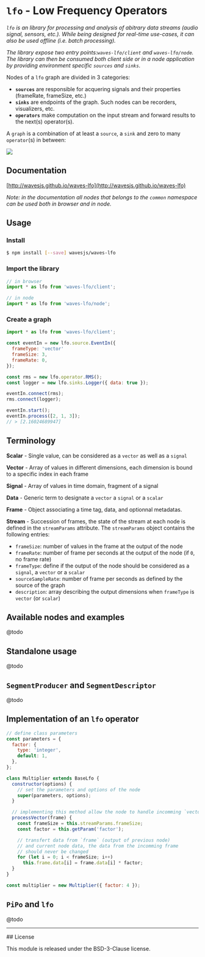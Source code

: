 # `lfo` - Low Frequency Operators

*`lfo` is an library for processing and analysis of abitrary 
data streams (audio signal, sensors, etc.). While being designed for
real-time use-cases, it can also be used offline (i.e. batch 
processing).*

*The library expose two entry points:`waves-lfo/client` and 
`waves-lfo/node`. The library can then be consumed both client side or in
a node application by providing environment specific `sources` and `sinks`.*

Nodes of a `lfo` graph are divided in 3 categories:

- **`sources`** are responsible for acquering signals and their properties (frameRate, frameSize, etc.)
- **`sinks`** are endpoints of the graph. Such nodes can be recorders, visualizers, etc.
- **`operators`** make computation on the input stream and forward results to the next(s) operator(s).

A `graph` is a combination of at least a `source`, a `sink` and zero to many `operator`(s) in between:


![](https://dl.dropboxusercontent.com/u/606131/lfo.png)

## Documentation

[http://wavesjs.github.io/waves-lfo](http://wavesjs.github.io/waves-lfo)

_Note: in the documentation all nodes that belongs to the `common` namespace can be used both in browser and in node._

## Usage

### Install

```sh
$ npm install [--save] wavesjs/waves-lfo
```

### Import the library

```js
// in browser
import * as lfo from 'waves-lfo/client';

// in node
import * as lfo from 'waves-lfo/node';
```

### Create a graph

```js
import * as lfo from 'waves-lfo/client';

const eventIn = new lfo.source.EventIn({ 
  frameType: 'vector' 
  frameSize: 3, 
  frameRate: 0,
});

const rms = new lfo.operator.RMS();
const logger = new lfo.sinks.Logger({ data: true });

eventIn.connect(rms);
rms.connect(logger);

eventIn.start();
eventIn.process([2, 1, 3]);
// > [2.16024689947]
```

## Terminology

__Scalar__ - Single value, can be considered as a `vector` as well as a `signal`

__Vector__ - Array of values in different dimensions, each dimension is 
bound to a specific index in each frame

__Signal__ - Array of values in time domain, fragment of a signal

__Data__ - Generic term to designate a `vector` a `signal` or a `scalar`

__Frame__ - Object associating a time tag, data, and optionnal metadatas.

__Stream__ - Succession of frames, the state of the stream at each node is defined in the `streamParams` attribute. The `streamParams` object contains the following entries:
- `frameSize`: number of values in the frame at the output of the node
- `frameRate`: number of frame per seconds at the output of the node (if `0`, no frame rate)
- `frameType`: define if the output of the node should be considered as a `signal`, a `vector` or a `scalar`
- `sourceSampleRate`: number of frame per seconds as defined by the source of the graph
- `description`: array describing the output dimensions when `frameType` is `vector` (or `scalar`)

## Available nodes and examples

@todo

## Standalone usage

@todo

## `SegmentProducer` and `SegmentDescriptor`

@todo

## Implementation of an `lfo` operator

```js
// define class parameters
const parameters = {
  factor: {
    type: 'integer',
    default: 1,
  },
};

class Multiplier extends BaseLfo {
  constructor(options) {
    // set the parameters and options of the node
    super(parameters, options);
  }

  // implementing this method allow the node to handle incomming `vector` frames
  processVector(frame) {
    const frameSize = this.streamParams.frameSize;
    const factor = this.getParam('factor');

    // transfert data from `frame` (output of previous node)
    // and current node data, the data from the incomming frame
    // should never be changed
    for (let i = 0; i < frameSize; i++)
      this.frame.data[i] = frame.data[i] * factor;
  }
}

const multiplier = new Multiplier({ factor: 4 });
```

## `PiPo` and `lfo`

@todo

<hr />
## License

This module is released under the BSD-3-Clause license.

<!--
Acknowledgments

This code has been developed in the framework of the WAVE and CoSiMa research projects, funded by the French National Research Agency (ANR).
-->
